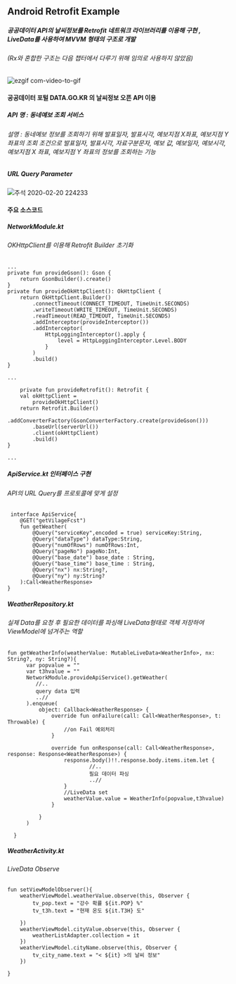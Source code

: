 ## Android Retrofit Example


##### 공공데이터 API의 날씨정보를 Retrofit 네트워크 라이브러리를 이용해 구현 , LiveData를 사용하여 MVVM 형태의 구조로 개발
###### (Rx와 혼합한 구조는 다음 챕터에서 다루기 위해 임의로 사용하지 않았음)

![ezgif com-video-to-gif](https://user-images.githubusercontent.com/60222655/74941634-b59aa700-5436-11ea-9c4d-3c623d717e3b.gif)

#### 공공데이터 포털 DATA.GO.KR 의 날씨정보 오픈 API 이용
##### API 명 : 동네예보 조회 서비스 
###### 설명 : 동네예보 정보를 조회하기 위해 발표일자, 발표시각, 예보지점 X좌표, 예보지점 Y 좌표의 조회 조건으로 발표일자, 발표시각, 자료구분문자, 예보 값, 예보일자, 예보시각, 예보지점 X 좌표, 예보지점 Y 좌표의 정보를 조회하는 기능

##### URL Query Parameter 
![주석 2020-02-20 224233](https://user-images.githubusercontent.com/60222655/74939000-710d0c80-5432-11ea-8cb2-e275c9bdd9ab.png)






#### 주요 소스코드
##### NetworkModule.kt
###### OKHttpClient를 이용해 Retrofit Builder 초기화
    ...
    private fun provideGson(): Gson {
        return GsonBuilder().create()
    }
    private fun provideOkHttpClient(): OkHttpClient {
        return OkHttpClient.Builder()
            .connectTimeout(CONNECT_TIMEOUT, TimeUnit.SECONDS)
            .writeTimeout(WRITE_TIMEOUT, TimeUnit.SECONDS)
            .readTimeout(READ_TIMEOUT, TimeUnit.SECONDS)
            .addInterceptor(provideInterceptor())
            .addInterceptor(
                HttpLoggingInterceptor().apply {
                    level = HttpLoggingInterceptor.Level.BODY
                }
            )
            .build()
    }
    
    ...
    
        private fun provideRetrofit(): Retrofit {
        val okHttpClient =
            provideOkHttpClient()
        return Retrofit.Builder()
            .addConverterFactory(GsonConverterFactory.create(provideGson()))
            .baseUrl(serverUrl())
            .client(okHttpClient)
            .build()
    }
    
    ...
    
    
##### ApiService.kt 인터페이스 구현
###### API의 URL Query를 프로토콜에 맞게 설정 
     interface ApiService{
        @GET("getVilageFcst")
        fun getWeather(
            @Query("serviceKey",encoded = true) serviceKey:String,
            @Query("dataType") dataType:String,
            @Query("numOfRows") numOfRows:Int,
            @Query("pageNo") pageNo:Int,
            @Query("base_date") base_date : String,
            @Query("base_time") base_time : String,
            @Query("nx") nx:String?,
            @Query("ny") ny:String?
        ):Call<WeatherResponse>
    }
    
##### WeatherRepository.kt 
###### 실제 Data를 요청 후 필요한 데이터를 파싱해 LiveData형태로 객체 저장하여 ViewModel에 넘겨주는 역할

    fun getWeatherInfo(weatherValue: MutableLiveData<WeatherInfo>, nx: String?, ny: String?){
          var popvalue = ""
          var t3hvalue = ""
          NetworkModule.provideApiService().getWeather(
             //..
             query data 입력
             ..//
          ).enqueue(
              object: Callback<WeatherResponse> {
                  override fun onFailure(call: Call<WeatherResponse>, t: Throwable) {
                      //on Fail 예외처리
                  }

                  override fun onResponse(call: Call<WeatherResponse>, response: Response<WeatherResponse>) {
                      response.body()!!.response.body.items.item.let {
                              //..
                              필요 데이터 파싱
                              ..//
                      }
                      //LiveData set
                      weatherValue.value = WeatherInfo(popvalue,t3hvalue)
                  }

              }
          )

      }
##### WeatherActivity.kt 
###### LiveData Observe
    fun setViewModelObserver(){
        weatherViewModel.weatherValue.observe(this, Observer {
            tv_pop.text = "강수 확률 ${it.POP} %"
            tv_t3h.text = "현재 온도 ${it.T3H} 도"

        })
        weatherViewModel.cityValue.observe(this, Observer {
            weatherListAdapter.collection = it
        })
        weatherViewModel.cityName.observe(this, Observer {
            tv_city_name.text = "< ${it} >의 날씨 정보"
        })

    }

